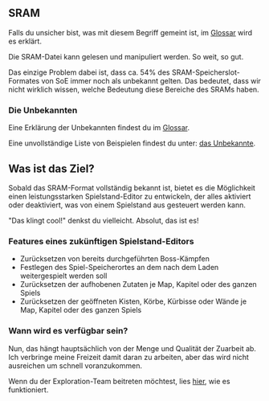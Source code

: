 ﻿## SRAM
Falls du unsicher bist, was mit diesem Begriff gemeint ist, im <a href=glossary>Glossar</a> wird es erklärt.

Die SRAM-Datei kann gelesen und manipuliert werden. So weit, so gut.

Das einzige Problem dabei ist, dass ca. 54% des SRAM-Speicherslot-Formates von SoE immer noch als unbekannt gelten. Das bedeutet, dass wir nicht wirklich wissen, welche Bedeutung diese Bereiche des SRAMs haben.

### Die Unbekannten
Eine Erklärung der Unbekannten findest du im <a href=glossary>Glossar</a>.

Eine unvollständige Liste von Beispielen findest du unter: <a href=unknowns>das Unbekannte</a>.

## Was ist das Ziel?
Sobald das SRAM-Format vollständig bekannt ist, bietet es die Möglichkeit einen leistungsstarken Spielstand-Editor zu entwickeln, der alles aktiviert oder deaktiviert, was von einem Spielstand aus gesteuert werden kann.

"Das klingt cool!" denkst du vielleicht. Absolut, das ist es!

### Features eines zukünftigen Spielstand-Editors
* Zurücksetzen von bereits durchgeführten Boss-Kämpfen
* Festlegen des Spiel-Speicherortes an dem nach dem Laden weitergespielt werden soll
* Zurücksetzen der aufhobenen Zutaten je Map, Kapitel oder des ganzen Spiels
* Zurücksetzen der geöffneten Kisten, Körbe, Kürbisse oder Wände je Map, Kapitel oder des ganzen Spiels

### Wann wird es verfügbar sein?

Nun, das hängt hauptsächlich von der Menge und Qualität der Zuarbeit ab.
Ich verbringe meine Freizeit damit daran zu arbeiten, aber das wird nicht ausreichen um schnell voranzukommen.

Wenn du der Exploration-Team beitreten möchtest, lies <a href=contribute>hier</a>, wie es funktioniert.